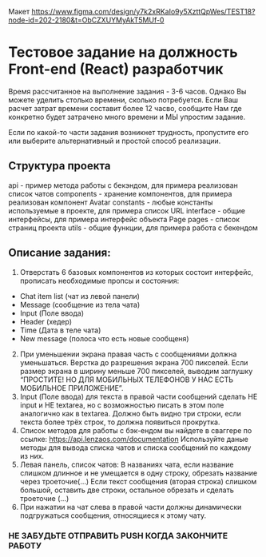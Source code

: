 Макет https://www.figma.com/design/y7k2xRKaIo9y5XzttQpWes/TEST18?node-id=202-2180&t=ObCZXUYMyAkT5MUf-0

# Тестовое задание на должность Front-end (React) разработчик

Время рассчитанное на выполнение задания - 3-6 часов. Однако Вы можете уделить столько времени, сколько потребуется.
Если Ваш расчет затрат времени составит более 12 часво, сообщите Нам где конкретно будет затрачено много времени и МЫ
упростим задание.

Если по какой-то части задания возникнет трудность, пропустите его или выберите альтернативный и простой способ
реализации.

## Структура проекта

api - пример метода работы с бекэндом, для примера реализован список чатов
components - хранение компонентов, для примера реализован компонент Avatar
constants - любые константы используемые в проекте, для примера список URL
interface - общие интерфейсы, для примера интерфейс объекта Page
pages - список страниц проекта
utils - общие функции, для примера работа с бекендом

## Описание задания:

1. Отверстать 6 базовых компонентов из которых состоит интерфейc, прописать необходимые пропсы и состояния:

- Chat item list (чат из левой панели)
- Message (сообщение из тела чата)
- Input (Поле ввода)
- Header (хедер)
- Time (Дата в теле чата)
- New message (полоса что есть новые сообщеня)

2. При уменьшении экрана правая часть с сообщениями должна уменьшаться. Верстка до разрешения экрана 700 пикселей. Если
   размер экрана в ширину меньше 700 пикселей, выводим заглушку “ПРОСТИТЕ! НО ДЛЯ МОБИЛЬНЫХ ТЕЛЕФОНОВ У НАС ЕСТЬ
   МОБИЛЬНОЕ ПРИЛОЖЕНИЕ”.
3. Input (Поле ввода) для текста в правой части сообщений сделать НЕ input и НЕ textarea, но с возможностью писать в
   этом поле аналогично как в textarea. Должно быть видно три строки, если текста более трёх строк, то должна появиться
   прокрутка.
4. Список методов для работы с бэк-ендом вы найдете в сваггере по ссылке: https://api.lenzaos.com/documentation
   Используйте даные методы для вывода списка чатов и списка сообщений по каждому из них.
5. Левая панель, список чатов: В названиях чата, если название слишком длинное и не умещается в одну строку, обрезать
   название через троеточие(…)
   Если текст сообщения (вторая строка) слишком большой, оставить две строки, остальное обрезать и сделать троеточие (…)
6. При нажатии на чат слева в правой части должны динамически подгружаться сообщения, относящиеся к этому чату.

### НЕ ЗАБУДЬТЕ ОТПРАВИТЬ PUSH КОГДА ЗАКОНЧИТЕ РАБОТУ

